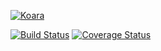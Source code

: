 [![Koara](http://www.koara.io/logo.png)](http://www.koara.io)

[![Build Status](https://travis-ci.org/koara/koara-java.svg?branch=master)](https://travis-ci.org/koara/koara-java)
[![Coverage Status](https://coveralls.io/repos/koara/koara-java/badge.svg?branch=master&service=github)](https://coveralls.io/github/koara/koara-java?branch=master)